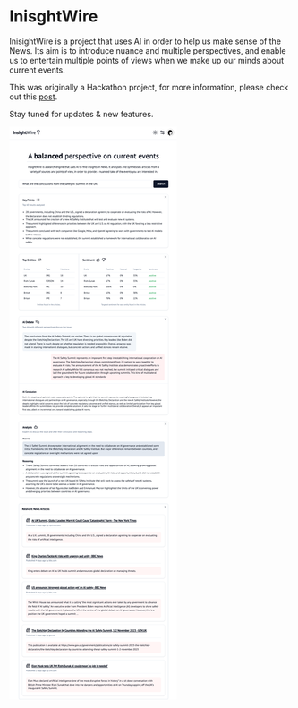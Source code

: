 # InisghtWire

InisightWire is a project that uses AI in order to help us make sense of the News. Its aim is to introduce nuance and multiple perspectives, and enable us to entertain multiple points of views when we make up our minds about current events.

This was originally a Hackathon project, for more information, please check out this [post](https://devpost.com/software/insightwire).

Stay tuned for updates & new features.

![InsightWire](insightwire_screenshot.png?raw=true "App Screenshot")

